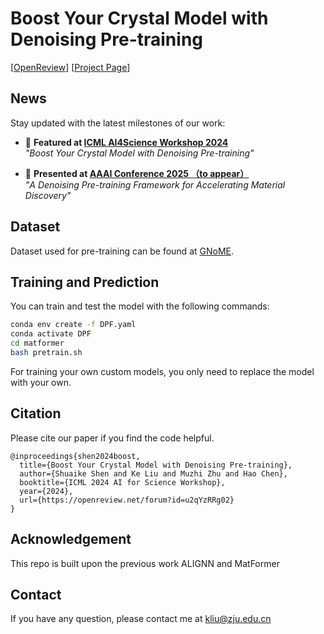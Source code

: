 # Boost Your Crystal Model with Denoising Pre-training


[[OpenReview](https://openreview.net/forum?id=u2qYzRRg02)] [[Project Page](https://ai4mol.github.io/projects/DPF)]

## News

Stay updated with the latest milestones of our work:

- 🌟 **Featured at [ICML AI4Science Workshop 2024](https://openreview.net/forum?id=u2qYzRRg02)**  
  *"Boost Your Crystal Model with Denoising Pre-training"*

- 🌟 **Presented at [AAAI Conference 2025 （to appear）](https://aaai.org/)**  
  *"A Denoising Pre-training Framework for Accelerating Material Discovery"*

## Dataset

Dataset used for pre-training can be found at [GNoME](https://github.com/google-deepmind/materials_discovery).

## Training and Prediction

You can train and test the model with the following commands:

```bash
conda env create -f DPF.yaml
conda activate DPF
cd matformer
bash pretrain.sh
```

For training your own custom models, you only need to replace the model with your own.

## Citation
Please cite our paper if you find the code helpful.
```
@inproceedings{shen2024boost,
  title={Boost Your Crystal Model with Denoising Pre-training},
  author={Shuaike Shen and Ke Liu and Muzhi Zhu and Hao Chen},
  booktitle={ICML 2024 AI for Science Workshop},
  year={2024},
  url={https://openreview.net/forum?id=u2qYzRRg02}
}
```

## Acknowledgement

This repo is built upon the previous work ALIGNN and MatFormer

## Contact

If you have any question, please contact me at kliu@zju.edu.cn
